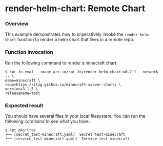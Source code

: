 # render-helm-chart: Remote Chart

### Overview

This example demonstrates how to imperatively invoke the `render-helm-chart`
function to render a helm chart that lives in a remote repo.

### Function invocation

Run the following command to render a minecraft chart.

```shell
$ kpt fn eval --image gcr.io/kpt-fn/render-helm-chart:v0.2.1 --network -- \
name=minecraft \
repo=https://itzg.github.io/minecraft-server-charts \
version=3.1.3 \
releaseName=test
```

### Expected result

You should have several files in your local filesystem. You can run the
following command to see what you have:

```shell
$ kpt pkg tree
├── [secret_test-minecraft.yaml]  Secret test-minecraft
└── [service_test-minecraft.yaml]  Service test-minecraft
```
